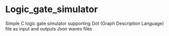 # Logic_gate_simulator
Simple C logic gate simulator supporting Dot (Graph Description Language) file as input and outputs Json waves files
